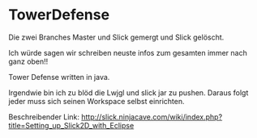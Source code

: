 TowerDefense
============
Die zwei Branches Master und Slick gemergt und Slick gelöscht.

Ich würde sagen wir schreiben neuste infos zum gesamten immer nach ganz oben!!

Tower Defense written in java. 

Irgendwie bin ich zu blöd die Lwjgl und slick jar zu pushen. Daraus folgt jeder muss sich seinen Workspace selbst einrichten.

Beschreibender Link: http://slick.ninjacave.com/wiki/index.php?title=Setting_up_Slick2D_with_Eclipse
